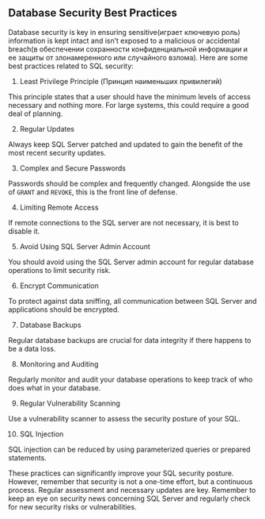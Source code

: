 ## Database Security Best Practices

Database security is key in ensuring sensitive(играет ключевую роль) information is kept intact and isn’t exposed to a malicious or accidental breach(в обеспечении сохранности конфиденциальной информации и ее защиты от злонамеренного или случайного взлома). Here are some best practices related to SQL security:

1. Least Privilege Principle (Принцип наименьших привилегий)

This principle states that a user should have the minimum levels of access necessary and nothing more. For large systems, this could require a good deal of planning.

2. Regular Updates

Always keep SQL Server patched and updated to gain the benefit of the most recent security updates.

3. Complex and Secure Passwords

Passwords should be complex and frequently changed. Alongside the use of `GRANT` and `REVOKE`, this is the front line of defense.

4. Limiting Remote Access

If remote connections to the SQL server are not necessary, it is best to disable it.

5. Avoid Using SQL Server Admin Account

You should avoid using the SQL Server admin account for regular database operations to limit security risk.

6. Encrypt Communication

To protect against data sniffing, all communication between SQL Server and applications should be encrypted.

7. Database Backups

Regular database backups are crucial for data integrity if there happens to be a data loss.

8. Monitoring and Auditing

Regularly monitor and audit your database operations to keep track of who does what in your database.

9. Regular Vulnerability Scanning

Use a vulnerability scanner to assess the security posture of your SQL.

10. SQL Injection

SQL injection can be reduced by using parameterized queries or prepared statements.

These practices can significantly improve your SQL security posture. However, remember that security is not a one-time effort, but a continuous process. Regular assessment and necessary updates are key. Remember to keep an eye on security news concerning SQL Server and regularly check for new security risks or vulnerabilities.